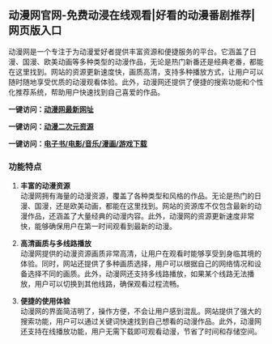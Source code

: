 <h2>动漫网官网-免费动浸在线观看|好看的动漫番剧推荐|网页版入口</h2>
动漫网是一个专注于为动漫爱好者提供丰富资源和便捷服务的平台。它涵盖了日漫、国漫、欧美动画等多种类型的动漫作品，无论是热门新番还是经典老番，都能在这里找到。网站的资源更新速度快，画质高清，支持多种播放方式，让用户可以随时随地享受优质的动漫观看体验。此外，动漫网还提供了便捷的搜索功能和个性化推荐系统，帮助用户快速找到自己喜爱的作品。


<p><strong>一键访问：</strong><a href="https://www.xxsnav.com/sites/15631.html" target="_blank" ><strong>动漫网最新网址</strong></a></p>
<p><strong>一键访问：</strong><a href="https://www.xxsnav.com/favorites/dongmanerciyuan" target="_blank" ><strong>动漫二次元资源</strong></a></p>
<p><strong>一键访问：</strong><a href="https://wangpanziyuan.pages.dev/" target="_blank" ><strong>电子书/电影/音乐/漫画/游戏下载</strong></a></p>

### 功能特点
1. **丰富的动漫资源**  
   动漫网拥有海量的动漫资源，覆盖了各种类型和风格的作品。无论是热门的日漫、国漫，还是欧美动画，都能在这里找到。网站的资源库不仅包含最新的动漫作品，还涵盖了大量经典的动漫内容。此外，动漫网的资源更新速度非常快，能够确保用户在第一时间观看到最新的动漫。

2. **高清画质与多线路播放**  
   动漫网提供的动漫资源画质非常高清，让用户在观看时能够享受到身临其境的体验。同时，网站还提供了多种画质选择，用户可以根据自己的网络情况和设备选择不同的画质。此外，动漫网还支持多线路播放，如果某个线路无法播放，用户可以切换到其他线路，确保观看过程流畅。

3. **便捷的使用体验**  
   动漫网的界面简洁明了，操作方便，不会让用户感到混乱。网站提供了强大的搜索功能，用户可以通过关键词快速找到自己想看的动漫作品。此外，动漫网还支持在线播放功能，用户无需下载即可观看动漫，节省了时间和存储空间。

